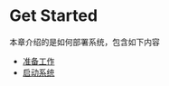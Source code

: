 # Get Started

本章介绍的是如何部署系统，包含如下内容

 - [准备工作](getStarted/Prepare.md)
 - [启动系统](getStarted/StartPortable.md)
